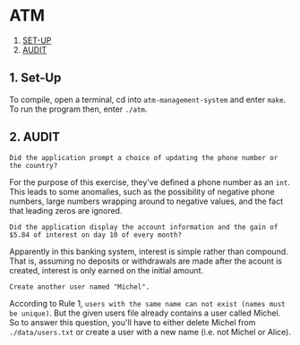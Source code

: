 # ATM

1. [SET-UP](#1-set-up)
2. [AUDIT](#1-audit)

## 1. Set-Up

To compile, open a terminal, cd into `atm-management-system` and enter `make`. To run the program then, enter `./atm`.

## 2. AUDIT

`Did the application prompt a choice of updating the phone number or the country?`

For the purpose of this exercise, they've defined a phone number as an `int`. This leads to some anomalies, such as the possibility of negative phone numbers, large numbers wrapping around to negative values, and the fact that leading zeros are ignored.

`Did the application display the account information and the gain of $5.84 of interest on day 10 of every month?`

Apparently in this banking system, interest is simple rather than compound. That is, assuming no deposits or withdrawals are made after the acount is created, interest is only earned on the initial amount.

`Create another user named "Michel".`

According to Rule 1, `users with the same name can not exist (names must be unique)`. But the given users file already contains a user called Michel. So to answer this question, you'll have to either delete Michel from `./data/users.txt` or create a user with a new name (i.e. not Michel or Alice).
